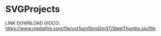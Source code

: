 # SVGProjects

LINK DOWNLOAD GIOCO:
https://www.mediafire.com/file/yxt1pzn10md2m37/SteelThumbs.zip/file
